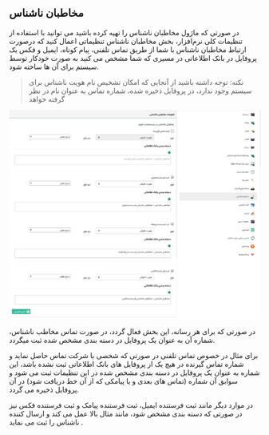 ﻿## مخاطبان ناشناس

در صورتی که ماژول مخاطبان ناشناس را تهیه کرده باشید می توانید با استفاده از تنظیمات کلی نرم‌افزار، بخش مخاطبان ناشناس تنظیماتی اعمال کنید که درصورت ارتباط مخاطبان ناشناس با شما از طریق تماس تلفنی، پیام کوتاه، ایمیل و فکس یک پروفایل در بانک اطلاعاتی در مسیری که شما مشخص می کنید به صورت خودکار توسط سیستم برای آن ها ساخته شود.

> نکته: توجه داشته باشید از آنجایی که امکان تشخیص نام هویت ناشناس برای سیستم وجود ندارد، در پروفایل ذخیره شده، شماره تماس به عنوان نام در نظر گرفته خواهد

![](Strangers1.png)

در صورتی که برای هر رسانه، این بخش فعال گردد، در صورت تماس مخاطب ناشناس، شماره آن به عنوان یک پروفایل در دسته بندی مشخص شده ثبت میگردد.

برای مثال در خصوص تماس تلفنی در صورتی که شخصی با شرکت تماس حاصل نماید و شماره تماس گیرنده در هیچ یک از پروفایل های بانک اطلاعاتی ثبت نشده باشد، این شماره به عنوان یک پروفایل در دسته بندی مشخص شده در این تنظیمات ثبت می شود و سوابق آن شماره (تماس های بعدی و یا پیامکی که از آن خط دریافت شود) در آن پروفایل ذخیره می گردد.

در موارد دیگر مانند ثبت فرستنده ایمیل، ثبت فرستنده پیامک و ثبت فرستنده فکس نیز در صورتی که دسته بندی مشخص شود، مانند مثال بالا عمل می کند و ارسال کننده ناشناس را ثبت می نماید .
